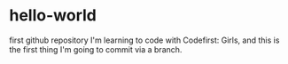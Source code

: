 # hello-world
first github repository
I'm learning to code with Codefirst: Girls, and this is the first thing I'm going to commit via a branch.
